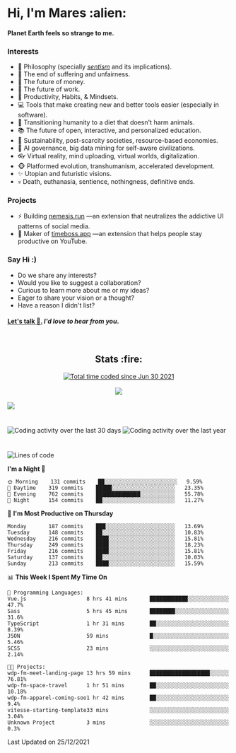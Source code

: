 <h1>Hi, I'm Mares :alien:</h1>

#### Planet Earth feels so strange to me.

### **Interests**

- 🌊 Philosophy (specially [_sentism_][sentismmedium] and its implications).
- 🎯 The end of suffering and unfairness.
- 💸 The future of money.
- 💼 The future of work.
- 🧠 Productivity, Habits, & Mindsets.
- 💻 Tools that make creating new and better tools easier (especially in software).
- 🥗 Transitioning humanity to a diet that doesn't harm animals.
- 📚 The future of open, interactive, and personalized education.
- 🌱 Sustainability, post-scarcity societies, resource-based economies.
- 🤖 AI governance, big data mining for self-aware civilizations.
- 👓 Virtual reality, mind uploading, virtual worlds, digitalization.
- 🐵 Platformed evolution, transhumanism, accelerated development.
- ✨ Utopian and futuristic visions.
- 💀 Death, euthanasia, sentience, nothingness, definitive ends.


### **Projects**

- ⚡ Building [nemesis.run](https://nemesis.run) —an extension that neutralizes the addictive UI patterns of social media.
- 💎 Maker of [timeboss.app](https://timeboss.app) —an extension that helps people stay productive on YouTube.


### **Say Hi :)**

- Do we share any interests?
- Would you like to suggest a collaboration?
- Curious to learn more about me or my ideas?
- Eager to share your vision or a thought?
- Have a reason I didn't list?

#### [Let's talk :wave:.](mailto:mareszhar@gmail.com) _I'd love to hear from you_.

[sentismmedium]: https://medium.com/@mareszhar/born-a-prisoner-a-reflection-about-life-its-struggles-and-a-plan-to-escape-d8566ce9b026

<br>

<h2 align="center">Stats :fire:</h2>

<div align="center">
  <a href="https://wakatime.com/@cfdc0e0d-4860-4b62-9ff0-cb659185525e">
    <img src="https://wakatime.com/badge/user/cfdc0e0d-4860-4b62-9ff0-cb659185525e.svg" alt="Total time coded since Jun 30 2021" />
  </a>
</div>

<br>

<div align="center">
  <img src="https://github-readme-streak-stats.herokuapp.com?user=mareszhar&theme=black-ice&hide_border=true&stroke=FFFFFF15&ring=DF8FFE&fire=DF8FFE&currStreakLabel=DF8FFE&background=1A232A&currStreakNum=86FFAB&dates=B1AAB3FF">
</div>

<!-- Add or remove this: &dates=B1AAB3FF at the end of the streak stats URL if they get bugged and aren't updating -->

<br>

<img src="https://activity-graph.herokuapp.com/graph?username=mareszhar&theme=nord&bg_color=00000000&color=979797&line=DF8FFE&point=00000000&area=true&hide_border=true">

<br>

<h1></h1>

<img src="https://wakatime.com/share/@mares/5df0ff02-9c79-41b4-b540-51dc9c65a57b.svg" alt="Coding activity over the last 30 days" />
<img src="https://wakatime.com/share/@mares/ea89ba71-f374-40af-930c-e0655909fe37.svg" alt="Coding activity over the last year" />

<h1></h1>

<!--START_SECTION:waka-->
![Lines of code](https://img.shields.io/badge/From%20Hello%20World%20I%27ve%20Written-124%20Thousand%20lines%20of%20code-blue)

**I'm a Night 🦉** 

```text
🌞 Morning    131 commits    ██░░░░░░░░░░░░░░░░░░░░░░░   9.59% 
🌆 Daytime    319 commits    █████░░░░░░░░░░░░░░░░░░░░   23.35% 
🌃 Evening    762 commits    ██████████████░░░░░░░░░░░   55.78% 
🌙 Night      154 commits    ██░░░░░░░░░░░░░░░░░░░░░░░   11.27%

```
📅 **I'm Most Productive on Thursday** 

```text
Monday       187 commits    ███░░░░░░░░░░░░░░░░░░░░░░   13.69% 
Tuesday      148 commits    ██░░░░░░░░░░░░░░░░░░░░░░░   10.83% 
Wednesday    216 commits    ████░░░░░░░░░░░░░░░░░░░░░   15.81% 
Thursday     249 commits    ████░░░░░░░░░░░░░░░░░░░░░   18.23% 
Friday       216 commits    ████░░░░░░░░░░░░░░░░░░░░░   15.81% 
Saturday     137 commits    ██░░░░░░░░░░░░░░░░░░░░░░░   10.03% 
Sunday       213 commits    ████░░░░░░░░░░░░░░░░░░░░░   15.59%

```


📊 **This Week I Spent My Time On** 

```text
💬 Programming Languages: 
Vue.js                   8 hrs 41 mins       ████████████░░░░░░░░░░░░░   47.7% 
Sass                     5 hrs 45 mins       ████████░░░░░░░░░░░░░░░░░   31.6% 
TypeScript               1 hr 31 mins        ██░░░░░░░░░░░░░░░░░░░░░░░   8.39% 
JSON                     59 mins             █░░░░░░░░░░░░░░░░░░░░░░░░   5.46% 
SCSS                     23 mins             ░░░░░░░░░░░░░░░░░░░░░░░░░   2.14%

🐱‍💻 Projects: 
wdp-fm-meet-landing-page 13 hrs 59 mins      ███████████████████░░░░░░   76.81% 
wdp-fm-space-travel      1 hr 51 mins        ██░░░░░░░░░░░░░░░░░░░░░░░   10.18% 
wdp-fm-apparel-coming-soo1 hr 42 mins        ██░░░░░░░░░░░░░░░░░░░░░░░   9.4% 
vitesse-starting-template33 mins             ░░░░░░░░░░░░░░░░░░░░░░░░░   3.04% 
Unknown Project          3 mins              ░░░░░░░░░░░░░░░░░░░░░░░░░   0.3%

```


 Last Updated on 25/12/2021
<!--END_SECTION:waka-->
